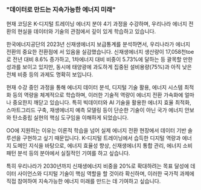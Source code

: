 ### "데이터로 만드는 지속가능한 에너지 미래"
현재 코딩온 K-디지털 트레이닝 에너지 분야 4기 과정을 수강하며, 우리나라 에너지 전환의 현실을 데이터와 기술의 관점에서 깊이 있게 학습하고 있습니다.

한국에너지공단의 2023년 신재생에너지 보급통계를 분석하면서, 우리나라가 에너지 전환의 중요한 전환점에 서 있음을 실감했습니다. 신재생에너지 생산량이 17,058천toe로 전년 대비 8.6% 증가하고, 1차에너지 대비 비중이 5.73%에 달하는 등 괄목할 만한 성과를 보이고 있지만, 동시에 
태양광에 과도하게 집중된 설비용량(75%)과 아직 낮은 전체 비중 등의 과제도 명확히 보입니다.

현재 수강 중인 과정을 통해 에너지 데이터 분석, 디지털 기술 활용, 에너지 시스템 최적화 등의 역량을 체계적으로 학습하며, 이러한 기술적 역량이 에너지 전환 가속화에 얼마나 중요한지 깨닫고 있습니다. 특히 빅데이터와 AI 기술을 활용한 에너지 효율 최적화, 스마트그리드 구축, 재생에너지 예측 모델링 등이 단순한 기술이 아닌 국가 에너지 안보와 탄소중립 실현의 핵심 도구임을 이해하게 되었습니다.

OO에 지원하는 이유는 이론적 학습을 넘어 실제 에너지 전환 현장에서 데이터 기반 솔루션을 구현하고 싶기 때문입니다. K-디지털 트레이닝에서 습득한 디지털 역량과 에너지 도메인 지식을 바탕으로, 에너지 효율성 향상, 신재생에너지 통합 관리, 에너지 소비 패턴 분석 등의 분야에서 실질적인 기여를 하고 싶습니다.

특히 우리나라가 2030년까지 신재생에너지 비중을 20%로 확대하려는 목표 달성에 데이터 사이언스와 디지털 기술이 핵심 역할을 할 것이라 확신하며, 이러한 국가적 과제에 직접 참여하여 지속가능한 에너지 미래를 만드는 데 기여하고 싶습니다.